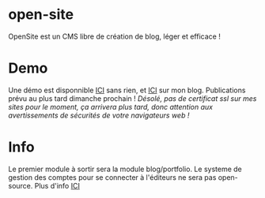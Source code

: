 # open-site
OpenSite est un CMS libre de création de blog, léger et efficace !

# Demo
Une démo est disponnible [ICI](https://ipro.frstud.fr/git-load2/) sans rien, et [ICI](https://ipro.frstud.fr/) sur mon blog.
Publications prévu au plus tard dimanche prochain !
*Désolé, pas de certificat ssl sur mes sites pour le moment, ça arrivera plus tard, donc attention aux avertissements de sécurités de votre navigateurs web !*
# Info
Le premier module à sortir sera la module blog/portfolio. Le systeme de gestion des comptes pour se connecter à l'éditeurs ne sera pas open-source. Plus d'info [ICI](https://ipro.frstud.fr/soft/account/)
